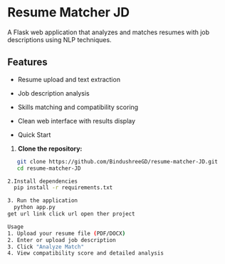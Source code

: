 
# Resume Matcher JD

A Flask web application that analyzes and matches resumes with job descriptions using NLP techniques.

## Features
- Resume upload and text extraction
- Job description analysis
- Skills matching and compatibility scoring
- Clean web interface with results display

- Quick Start
1. **Clone the repository:**
```bash
   git clone https://github.com/BindushreeGD/resume-matcher-JD.git
   cd resume-matcher-JD

2.Install dependencies
  pip install -r requirements.txt

3. Run the application
  python app.py
get url link click url open ther project

Usage
1. Upload your resume file (PDF/DOCX)
2. Enter or upload job description
3. Click "Analyze Match"
4. View compatibility score and detailed analysis
